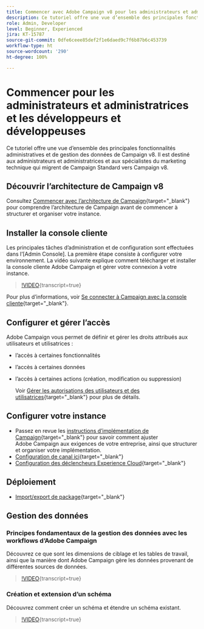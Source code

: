 ```yaml
---
title: Commencer avec Adobe Campaign v8 pour les administrateurs et administratrices et les développeurs et développeuses
description: Ce tutoriel offre une vue d’ensemble des principales fonctionnalités administratives et de gestion des données de Campaign v8. Il est destiné aux administrateurs et administratrices et aux spécialistes du marketing technique qui migrent de Campaign Standard vers Campaign v8.
role: Admin, Developer
level: Beginner, Experienced
jira: KT-15787
source-git-commit: 0dfe6ceee85def2f1e6daed9c7f6b87b6c453739
workflow-type: ht
source-wordcount: '290'
ht-degree: 100%

---
```



# Commencer pour les administrateurs et administratrices et les développeurs et développeuses

Ce tutoriel offre une vue d’ensemble des principales fonctionnalités administratives et de gestion des données de Campaign v8. Il est destiné aux administrateurs et administratrices et aux spécialistes du marketing technique qui migrent de Campaign Standard vers Campaign v8.

## Découvrir l’architecture de Campaign v8

Consultez [Commencer avec l’architecture de Campaign](https://experienceleague.adobe.com/fr/docs/campaign/campaign-v8/config/architecture/architecture){target="_blank"} pour comprendre l’architecture de Campaign avant de commencer à structurer et organiser votre instance.


## Installer la console cliente

Les principales tâches d’administration et de configuration sont effectuées dans l’[Admin Console]. La première étape consiste à configurer votre environnement. La vidéo suivante explique comment télécharger et installer la console cliente Adobe Campaign et gérer votre connexion à votre instance.

>[!VIDEO](https://video.tv.adobe.com/v/3449883?quality=12&learn=on&captions=fre_fr){transcript=true}

Pour plus d’informations, voir [Se connecter à Campaign avec la console cliente](https://experienceleague.adobe.com/fr/docs/campaign/campaign-v8/new/connect){target="_blank"}.

## Configurer et gérer l’accès

Adobe Campaign vous permet de définir et gérer les droits attribués aux utilisateurs et utilisatrices :

* l’accès à certaines fonctionnalités
* l’accès à certaines données
* l’accès à certaines actions (création, modification ou suppression)

  Voir [Gérer les autorisations des utilisateurs et des utilisatrices](https://experienceleague.adobe.com/fr/docs/campaign/campaign-v8/admin/permissions/manage-permissions){target="_blank"} pour plus de détails.

## Configurer votre instance

* Passez en revue les [instructions d’implémentation de Campaign](https://experienceleague.adobe.com/fr/docs/campaign/campaign-v8/config/implement/implement){target="_blank"} pour savoir comment ajuster Adobe Campaign aux exigences de votre entreprise, ainsi que structurer et organiser votre implémentation.
* [Configuration de canal ici](https://experienceleague.adobe.com/fr/docs/campaign/campaign-v8/send/push/push-data-collection){target="_blank"}
* [Configuration des déclencheurs Experience Cloud](https://experienceleague.adobe.com/fr/docs/campaign-classic/using/integrating-with-adobe-experience-cloud/experience-triggers/about-triggers){target="_blank"}

## Déploiement

* [Import/export de package](https://experienceleague.adobe.com/fr/docs/campaign/campaign-v8/developer/packages){target="_blank"}

## Gestion des données

### Principes fondamentaux de la gestion des données avec les workflows d’Adobe Campaign

Découvrez ce que sont les dimensions de ciblage et les tables de travail, ainsi que la manière dont Adobe Campaign gère les données provenant de différentes sources de données.

>[!VIDEO](https://video.tv.adobe.com/v/3452593?quality=12&learn=on&captions=fre_fr){transcript=true}


### Création et extension d’un schéma

Découvrez comment créer un schéma et étendre un schéma existant.

>[!VIDEO](https://video.tv.adobe.com/v/337939?quality=12&learn=on){transcript=true}
